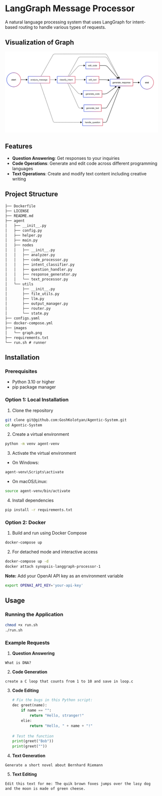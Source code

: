 # **LangGraph Message Processor**
A natural language processing system that uses LangGraph for intent-based routing to handle various types of requests.

## Visualization of Graph

![Visualization of Graph](images/graph.png)


## **Features**
- **Question Answering**: Get responses to your inquiries
- **Code Operations**: Generate and edit code across different programming languages
- **Text Operations**: Create and modify text content including creative writing
## **Project Structure**
```
├── Dockerfile
├── LICENSE
├── README.md
├── agent
│   ├── __init__.py
│   ├── config.py
│   ├── helper.py
│   ├── main.py
│   ├── nodes
│   │   ├── __init__.py
│   │   ├── analyzer.py
│   │   ├── code_processor.py
│   │   ├── intent_classifier.py
│   │   ├── question_handler.py
│   │   ├── response_generator.py
│   │   └── text_processor.py
│   └── utils
│       ├── __init__.py
│       ├── file_utils.py
│       ├── llm.py
│       ├── output_manager.py
│       ├── router.py
│       └── state.py
├── configs.yaml
├── docker-compose.yml
├── images
│   └── graph.png
├── requirements.txt
└── run.sh # runner 
```
## **Installation**
### **Prerequisites**
- Python 3.10 or higher
- pip package manager
### **Option 1: Local Installation**
1. Clone the repository
 ```bash
git clone git@github.com:GoshKolotyan/Agentic-System.git
cd Agentic-System
 ```
2. Create a virtual environment
 ```bash
python -m venv agent-venv
 ```
3. Activate the virtual environment
- On Windows:
 ```bash
 agent-venv\Scripts\activate
 ```
- On macOS/Linux:
 ```bash
 source agent-venv/bin/activate
 ```
4. Install dependencies
 ```bash
pip install -r requirements.txt
 ```
### **Option 2: Docker**
1. Build and run using Docker Compose
 ```bash
docker-compose up
 ```

2. For detached mode and interactive access
 ```bash
docker-compose up -d
docker attach synopsis-langgraph-processor-1
 ```

**Note:**
Add your OpenAI API key as an environment variable
```bash
export OPENAI_API_KEY='your-api-key'
```

## **Usage**
### **Running the Application**
```bash
chmod +x run.sh 
./run.sh
```
### **Example Requests**
1. **Question Answering**
 ```
 What is DNA?
 ```
2. **Code Generation**
 ```
 create a C loop that counts from 1 to 10 and save in loop.c
 ```
3. **Code Editing**
   ```python
   # Fix the bugs in this Python script:
   dec greet(name):
       if name == "":
           return "Hello, stranger!"
       elie:
           return "Hello, " + name + "!"
   
   # Test the function
   print(greet("Bob"))
   print(greet(""))
    ```
 
4. **Text Generation**
 ```
 Generate a short novel about Bernhard Riemann
 ```
5. **Text Editing**
 ```
 Edit this text for me: The quik brown foxes jumps over the lasy dog and the moon is made of green cheese.
 ```

